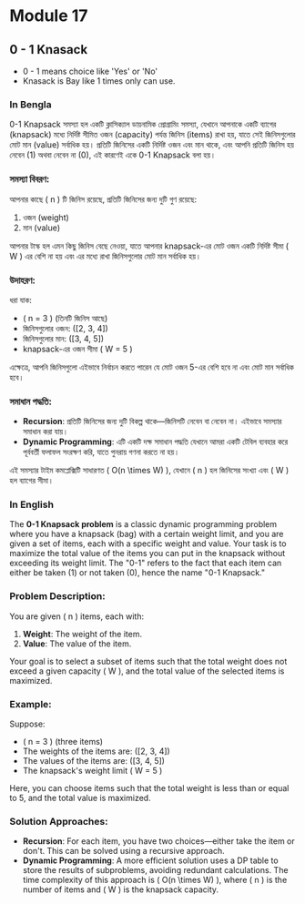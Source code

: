 # Module 17

## 0 - 1 Knasack

- 0 - 1 means choice like 'Yes' or 'No'
- Knasack is Bay like 1 times only can use.

### In Bengla

0-1 Knapsack সমস্যা হল একটি ক্লাসিক্যাল ডায়নামিক প্রোগ্রামিং সমস্যা, যেখানে আপনাকে একটি ব্যাগের (knapsack) মধ্যে নির্দিষ্ট সীমিত ওজন (capacity) পর্যন্ত জিনিস (items) রাখা হয়, যাতে সেই জিনিসগুলোর মোট মান (value) সর্বাধিক হয়। প্রতিটি জিনিসের একটি নির্দিষ্ট ওজন এবং মান থাকে, এবং আপনি প্রতিটি জিনিস হয় নেবেন (1) অথবা নেবেন না (0), এই কারণেই একে 0-1 Knapsack বলা হয়।

### সমস্যা বিবরণ:

আপনার কাছে \( n \) টি জিনিস রয়েছে, প্রতিটি জিনিসের জন্য দুটি গুণ রয়েছে:

1. ওজন (weight)
2. মান (value)

আপনার টাস্ক হল এমন কিছু জিনিস বেছে নেওয়া, যাতে আপনার knapsack-এর মোট ওজন একটি নির্দিষ্ট সীমা \( W \) এর বেশি না হয় এবং এর মধ্যে রাখা জিনিসগুলোর মোট মান সর্বাধিক হয়।

### উদাহরণ:

ধরা যাক:

- \( n = 3 \) (তিনটি জিনিস আছে)
- জিনিসগুলোর ওজন: \([2, 3, 4]\)
- জিনিসগুলোর মান: \([3, 4, 5]\)
- knapsack-এর ওজন সীমা \( W = 5 \)

এক্ষেত্রে, আপনি জিনিসগুলো এইভাবে নির্বাচন করতে পারেন যে মোট ওজন 5-এর বেশি হবে না এবং মোট মান সর্বাধিক হবে।

### সমাধান পদ্ধতি:

- **Recursion**: প্রতিটি জিনিসের জন্য দুটি বিকল্প থাকে—জিনিসটি নেবেন বা নেবেন না। এইভাবে সমস্যার সমাধান করা যায়।
- **Dynamic Programming**: এটি একটি দক্ষ সমাধান পদ্ধতি যেখানে আমরা একটি টেবিল ব্যবহার করে পূর্ববর্তী ফলাফল সংরক্ষণ করি, যাতে পুনরায় গণনা করতে না হয়।

এই সমস্যার টাইম কমপ্লেক্সিটি সাধারণত \( O(n \times W) \), যেখানে \( n \) হল জিনিসের সংখ্যা এবং \( W \) হল ব্যাগের সীমা।

### In English

The **0-1 Knapsack problem** is a classic dynamic programming problem where you have a knapsack (bag) with a certain weight limit, and you are given a set of items, each with a specific weight and value. Your task is to maximize the total value of the items you can put in the knapsack without exceeding its weight limit. The "0-1" refers to the fact that each item can either be taken (1) or not taken (0), hence the name "0-1 Knapsack."

### Problem Description:

You are given \( n \) items, each with:

1. **Weight**: The weight of the item.
2. **Value**: The value of the item.

Your goal is to select a subset of items such that the total weight does not exceed a given capacity \( W \), and the total value of the selected items is maximized.

### Example:

Suppose:

- \( n = 3 \) (three items)
- The weights of the items are: \([2, 3, 4]\)
- The values of the items are: \([3, 4, 5]\)
- The knapsack's weight limit \( W = 5 \)

Here, you can choose items such that the total weight is less than or equal to 5, and the total value is maximized.

### Solution Approaches:

- **Recursion**: For each item, you have two choices—either take the item or don't. This can be solved using a recursive approach.
- **Dynamic Programming**: A more efficient solution uses a DP table to store the results of subproblems, avoiding redundant calculations. The time complexity of this approach is \( O(n \times W) \), where \( n \) is the number of items and \( W \) is the knapsack capacity.
